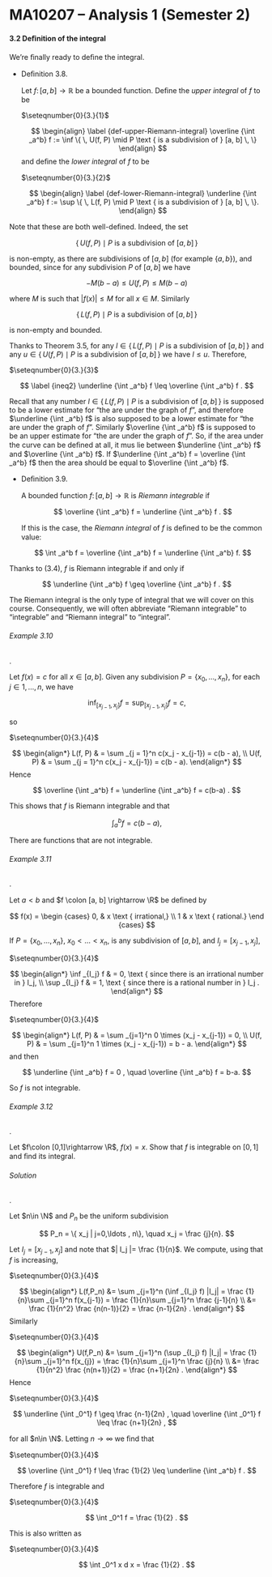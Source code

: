 MA10207 – Analysis 1 (Semester 2)
=================================

#### 3.2 Deﬁnition of the integral

We’re ﬁnally ready to deﬁne the integral.

*   Deﬁnition 3.8. 
    
    Let $f \colon [a, b] \rightarrow \mathbb {R}$ be a bounded function. Deﬁne the _upper integral_ of $f$ to be
    
    $\seteqnumber{0}{3.}{1}$
    
    $$ \begin{align} \label {def-upper-Riemann-integral} \overline {\int _a^b} f := \inf \{ \, U(f, P) \mid P \text { is a subdivision of } [a, b] \, \} \end{align} $$ and deﬁne the _lower integral_ of $f$ to be
    
    $\seteqnumber{0}{3.}{2}$
    
    $$ \begin{align} \label {def-lower-Riemann-integral} \underline {\int _a^b} f := \sup \{ \, L(f, P) \mid P \text { is a subdivision of } [a, b] \, \}. \end{align} $$
    

Note that these are both well-deﬁned. Indeed, the set

$$ \{ \, U(f, P) \mid P \text { is a subdivision of } [a, b] \, \} $$

is non-empty, as there are subdivisions of $[a,b]$ (for example $\{a,b\}$), and bounded, since for any subdivision $P$ of $[a,b]$ we have

$$ -M(b-a) \leq U(f,P) \leq M (b-a) $$

where $M$ is such that $|f(x)|\leq M$ for all $x\in M$. Similarly

$$ \{ \, L(f, P) \mid P \text { is a subdivision of } [a, b] \, \} $$

is non-empty and bounded.

Thanks to Theorem 3.5, for any $l\in \{ \, L(f, P) \mid P \text { is a subdivision of } [a, b] \, \}$ and any $u \in \{ \, U(f, P) \mid P \text { is a subdivision of } [a, b] \, \}$ we have $l\leq u$. Therefore,

$\seteqnumber{0}{3.}{3}$

$$ \label {ineq2} \underline {\int _a^b} f \leq \overline {\int _a^b} f . $$

Recall that any number $l\in \{ \, L(f, P) \mid P \text { is a subdivision of } [a, b] \, \}$ is supposed to be a lower estimate for “the are under the graph of $f$”, and therefore $\underline {\int _a^b} f$ is also supposed to be a lower estimate for “the are under the graph of $f$”. Similarly $\overline {\int _a^b} f$ is supposed to be an upper estimate for “the are under the graph of $f$”. So, if the area under the curve can be deﬁned at all, it mus lie between $\underline {\int _a^b} f$ and $\overline {\int _a^b} f$. If $\underline {\int _a^b} f = \overline {\int _a^b} f$ then the area should be equal to $\overline {\int _a^b} f$.

*   Deﬁnition 3.9. 
    
    A bounded function $f \colon [a, b] \rightarrow \mathbb {R}$ is _Riemann integrable_ if
    
    $$ \overline {\int _a^b} f = \underline {\int _a^b} f . $$
    
    If this is the case, the _Riemann integral_ of $f$ is deﬁned to be the common value:
    
    $$ \int _a^b f = \overline {\int _a^b} f = \underline {\int _a^b} f. $$
    

Thanks to (3.4), $f$ is Riemann integrable if and only if

$$ \underline {\int _a^b} f \geq \overline {\int _a^b} f . $$

The Riemann integral is the only type of integral that we will cover on this course. Consequently, we will often abbreviate “Riemann integrable” to “integrable” and “Riemann integral” to “integral”.

###### Example 3.10

. 

Let $f(x) = c$ for all $x \in [a, b]$. Given any subdivision $P = \{x_0, \dotsc , x_n\}$, for each $j \in 1,\ldots ,n$, we have

$$ \inf _{[x_{j-1},x_j]} f= \sup _{[x_{j-1},x_j]} f = c, $$

so

$\seteqnumber{0}{3.}{4}$

$$ \begin{align*} L(f, P) & = \sum _{j = 1}^n c(x_j - x_{j-1}) = c(b - a), \\ U(f, P) & = \sum _{j = 1}^n c(x_j - x_{j-1}) = c(b - a). \end{align*} $$ Hence

$$ \overline {\int _a^b} f = \underline {\int _a^b} f = c(b-a) . $$

This shows that $f$ is Riemann integrable and that

$$ \int _a^b f = c(b - a), $$

There are functions that are not integrable.

###### Example 3.11

. 

Let $a<b$ and $f \colon [a, b] \rightarrow \R$ be deﬁned by

$$ f(x) = \begin {cases} 0, & x \text { irrational,} \\ 1 & x \text { rational.} \end {cases} $$

If $P = \{x_0, \dotsc , x_n\}$, $x_0<\ldots < x_n$, is any subdivision of $[a,b]$, and $I_j = [x_{j-1},x_j]$,

$\seteqnumber{0}{3.}{4}$

$$ \begin{align*} \inf _{I_j} f & = 0, \text { since there is an irrational number in } I_j, \\ \sup _{I_j} f & = 1, \text { since there is a rational number in } I_j . \end{align*} $$ Therefore

$\seteqnumber{0}{3.}{4}$

$$ \begin{align*} L(f, P) & = \sum _{j=1}^n 0 \times (x_j - x_{j-1}) = 0, \\ U(f, P) & = \sum _{j=1}^n 1 \times (x_j - x_{j-1}) = b - a. \end{align*} $$ and then

$$ \underline {\int _a^b} f = 0 , \quad \overline {\int _a^b} f = b-a. $$

So $f$ is not integrable.

###### Example 3.12

. 

Let $f\colon [0,1]\rightarrow \R$, $f(x)=x$. Show that $f$ is integrable on $[0,1]$ and ﬁnd its integral.

###### Solution

. 

Let $n\in \N$ and $P_n$ be the uniform subdivision

$$ P_n = \{ x_j | j=0,\ldots , n\}, \quad x_j = \frac {j}{n}. $$

Let $I_j = [x_{j-1},x_j]$ and note that $| I_j |= \frac {1}{n}$. We compute, using that $f$ is increasing,

$\seteqnumber{0}{3.}{4}$

$$ \begin{align*} L(f,P_n) &= \sum _{j=1}^n (\inf _{I_j} f) |I_j| = \frac {1}{n}\sum _{j=1}^n f(x_{j-1}) = \frac {1}{n}\sum _{j=1}^n \frac {j-1}{n} \\ &= \frac {1}{n^2} \frac {n(n-1)}{2} = \frac {n-1}{2n} . \end{align*} $$ Similarly

$\seteqnumber{0}{3.}{4}$

$$ \begin{align*} U(f,P_n) &= \sum _{j=1}^n (\sup _{I_j} f) |I_j| = \frac {1}{n}\sum _{j=1}^n f(x_{j}) = \frac {1}{n}\sum _{j=1}^n \frac {j}{n} \\ &= \frac {1}{n^2} \frac {n(n+1)}{2} = \frac {n+1}{2n} . \end{align*} $$ Hence

$\seteqnumber{0}{3.}{4}$

$$ \underline {\int _0^1} f \geq \frac {n-1}{2n} , \quad \overline {\int _0^1} f \leq \frac {n+1}{2n} , $$

for all $n\in \N$. Letting $n\to \infty$ we ﬁnd that

$\seteqnumber{0}{3.}{4}$

$$ \overline {\int _0^1} f \leq \frac {1}{2} \leq \underline {\int _a^b} f . $$

Therefore $f$ is integrable and

$\seteqnumber{0}{3.}{4}$

$$ \int _0^1 f = \frac {1}{2} . $$

This is also written as

$\seteqnumber{0}{3.}{4}$

$$ \int _0^1 x d x = \frac {1}{2} . $$